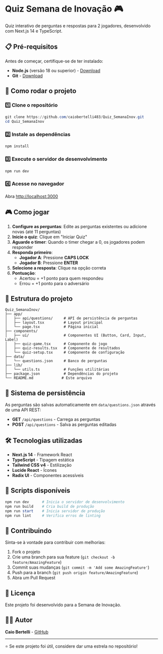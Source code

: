 # Quiz Semana de Inovação 🎮

Quiz interativo de perguntas e respostas para 2 jogadores, desenvolvido com Next.js 14 e TypeScript.

## 📋 Pré-requisitos

Antes de começar, certifique-se de ter instalado:

- **Node.js** (versão 18 ou superior) - [Download](https://nodejs.org/)
- **Git** - [Download](https://git-scm.com/)

## 🚀 Como rodar o projeto

### 1️⃣ Clone o repositório

```powershell
git clone https://github.com/caiobertelli483/Quiz_SemanaInov.git
cd Quiz_SemanaInov
```

### 2️⃣ Instale as dependências

```powershell
npm install
```

### 3️⃣ Execute o servidor de desenvolvimento

```powershell
npm run dev
```

### 4️⃣ Acesse no navegador

Abra [http://localhost:3000](http://localhost:3000)

## 🎮 Como jogar

1. **Configure as perguntas**: Edite as perguntas existentes ou adicione novas (até 11 perguntas)
2. **Inicie o quiz**: Clique em "Iniciar Quiz"
3. **Aguarde o timer**: Quando o timer chegar a 0, os jogadores podem responder
4. **Responda primeiro**:
   - **Jogador A**: Pressione **CAPS LOCK**
   - **Jogador B**: Pressione **ENTER**
5. **Selecione a resposta**: Clique na opção correta
6. **Pontuação**: 
   - Acertou = +1 ponto para quem respondeu
   - Errou = +1 ponto para o adversário

## 📁 Estrutura do projeto

```
Quiz_SemanaInov/
├── app/
│   ├── api/questions/     # API de persistência de perguntas
│   ├── layout.tsx         # Layout principal
│   └── page.tsx           # Página inicial
├── components/
│   ├── ui/                # Componentes UI (Button, Card, Input, Label)
│   ├── quiz-game.tsx      # Componente do jogo
│   ├── quiz-results.tsx   # Componente de resultados
│   └── quiz-setup.tsx     # Componente de configuração
├── data/
│   └── questions.json     # Banco de perguntas
├── lib/
│   └── utils.ts           # Funções utilitárias
├── package.json           # Dependências do projeto
└── README.md             # Este arquivo
```

## 💾 Sistema de persistência

As perguntas são salvas automaticamente em `data/questions.json` através de uma API REST:

- **GET** `/api/questions` - Carrega as perguntas
- **POST** `/api/questions` - Salva as perguntas editadas

## 🛠️ Tecnologias utilizadas

- **Next.js 14** - Framework React
- **TypeScript** - Tipagem estática
- **Tailwind CSS v4** - Estilização
- **Lucide React** - Ícones
- **Radix UI** - Componentes acessíveis

## 📝 Scripts disponíveis

```powershell
npm run dev      # Inicia o servidor de desenvolvimento
npm run build    # Cria build de produção
npm run start    # Inicia servidor de produção
npm run lint     # Verifica erros de linting
```

## 🤝 Contribuindo

Sinta-se à vontade para contribuir com melhorias:

1. Fork o projeto
2. Crie uma branch para sua feature (`git checkout -b feature/AmazingFeature`)
3. Commit suas mudanças (`git commit -m 'Add some AmazingFeature'`)
4. Push para a branch (`git push origin feature/AmazingFeature`)
5. Abra um Pull Request

## 📄 Licença

Este projeto foi desenvolvido para a Semana de Inovação.

## 👨‍💻 Autor

**Caio Bertelli** - [GitHub](https://github.com/caiobertelli483)

---

⭐ Se este projeto foi útil, considere dar uma estrela no repositório!
